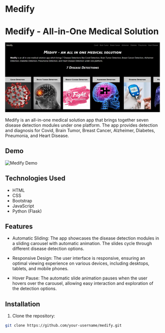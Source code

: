 # Medify

# Medify - All-in-One Medical Solution

![Medify Logo](./static/medify_logo.png)

Medify is an all-in-one medical solution app that brings together seven disease detection modules under one platform. The app provides detection and diagnosis for Covid, Brain Tumor, Breast Cancer, Alzheimer, Diabetes, Pneumonia, and Heart Disease.

## Demo

![Medify Demo](./static/medify_demo.gif)

## Technologies Used

- HTML
- CSS
- Bootstrap
- JavaScript
- Python (Flask)

## Features

- Automatic Sliding: The app showcases the disease detection modules in a sliding carousel with automatic animation. The slides cycle through different disease detection options.

- Responsive Design: The user interface is responsive, ensuring an optimal viewing experience on various devices, including desktops, tablets, and mobile phones.

- Hover Pause: The automatic slide animation pauses when the user hovers over the carousel, allowing easy interaction and exploration of the detection options.

## Installation

1. Clone the repository:

```bash
git clone https://github.com/your-username/medify.git

